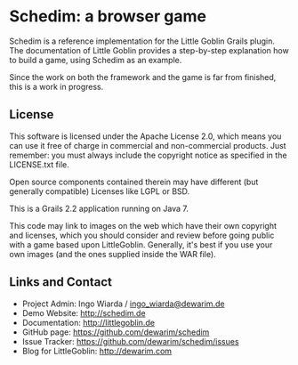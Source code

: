 # Schedim: a browser game

Schedim is a reference implementation for the Little Goblin Grails plugin.
The documentation of Little Goblin provides a step-by-step explanation how to build a game, using Schedim as an example.

Since the work on both the framework and the game is far from finished,
this is a work in progress.

## License

This software is licensed under the Apache License 2.0,
which means you can use it free of charge in commercial and non-commercial
products. Just remember: you must always include the copyright notice as
specified in the LICENSE.txt file.

Open source components contained therein may have different
(but generally compatible) Licenses like LGPL or BSD.

This is a Grails 2.2 application running on Java 7.

This code may link to images on the web which have their own copyright
 and licenses, which you should consider and review before going
 public with a game based upon LittleGoblin. Generally, it's best
 if you use your own images (and the ones supplied inside the WAR
 file).

## Links and Contact

* Project Admin: Ingo Wiarda / ingo_wiarda@dewarim.de
* Demo Website: http://schedim.de
* Documentation: http://littlegoblin.de
* GitHub page: https://github.com/dewarim/schedim
* Issue Tracker: https://github.com/dewarim/schedim/issues
* Blog for LittleGoblin: http://dewarim.com

